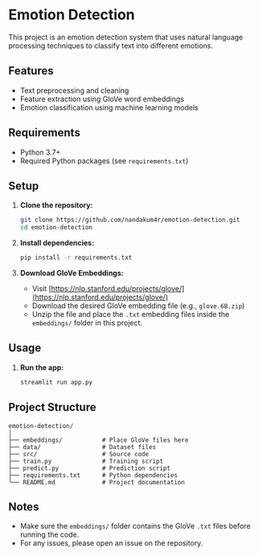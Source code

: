 # Emotion Detection

This project is an emotion detection system that uses natural language processing techniques to classify text into different emotions.

## Features

- Text preprocessing and cleaning
- Feature extraction using GloVe word embeddings
- Emotion classification using machine learning models

## Requirements

- Python 3.7+
- Required Python packages (see `requirements.txt`)

## Setup

1. **Clone the repository:**
   ```bash
   git clone https://github.com/nandakum4r/emotion-detection.git
   cd emotion-detection
   ```

2. **Install dependencies:**
   ```bash
   pip install -r requirements.txt
   ```

3. **Download GloVe Embeddings:**
   - Visit [https://nlp.stanford.edu/projects/glove/](https://nlp.stanford.edu/projects/glove/)
   - Download the desired GloVe embedding file (e.g., `glove.6B.zip`)
   - Unzip the file and place the `.txt` embedding files inside the `embeddings/` folder in this project.

## Usage

1. **Run the app:**
   ```bash
   streamlit run app.py
   ```


## Project Structure

```
emotion-detection/
│
├── embeddings/           # Place GloVe files here
├── data/                 # Dataset files
├── src/                  # Source code
├── train.py              # Training script
├── predict.py            # Prediction script
├── requirements.txt      # Python dependencies
└── README.md             # Project documentation
```

## Notes

- Make sure the `embeddings/` folder contains the GloVe `.txt` files before running the code.
- For any issues, please open an issue on the repository.
